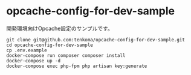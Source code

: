 # opcache-config-for-dev-sample

開発環境向けOpcache設定のサンプルです。

```shell
git clone git@github.com:tenkoma/opcache-config-for-dev-sample.git
cd opcache-config-for-dev-sample
cp .env.example
docker-compose run composer composer install
docker-compose up -d
docker-compose exec php-fpm php artisan key:generate
```
